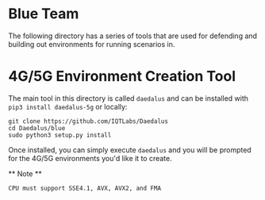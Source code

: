 # Blue Team
The following directory has a series of tools that are used for defending and building out environments for running scenarios in.

# 4G/5G Environment Creation Tool
The main tool in this directory is called `daedalus` and can be installed with `pip3 install daedalus-5g` or locally:
```
git clone https://github.com/IQTLabs/Daedalus
cd Daedalus/blue
sudo python3 setup.py install
```

Once installed, you can simply execute `daedalus` and you will be prompted for the 4G/5G environments you'd like it to create.

** Note **
```
CPU must support SSE4.1, AVX, AVX2, and FMA
```
